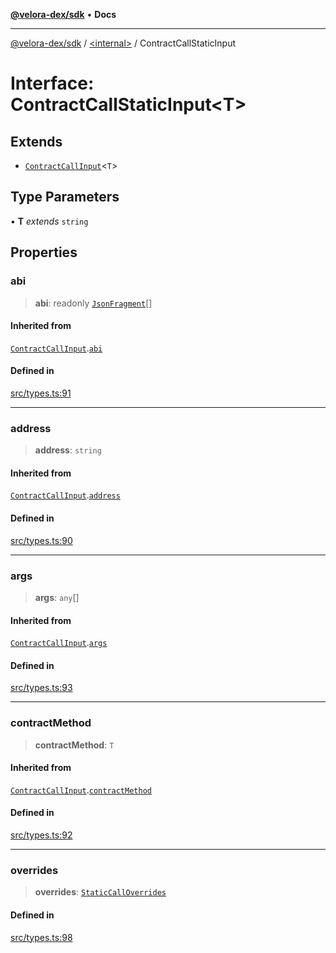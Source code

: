 [**@velora-dex/sdk**](../../README.md) • **Docs**

***

[@velora-dex/sdk](../../globals.md) / [\<internal\>](../README.md) / ContractCallStaticInput

# Interface: ContractCallStaticInput\<T\>

## Extends

- [`ContractCallInput`](ContractCallInput.md)\<`T`\>

## Type Parameters

• **T** *extends* `string`

## Properties

### abi

> **abi**: readonly [`JsonFragment`](JsonFragment.md)[]

#### Inherited from

[`ContractCallInput`](ContractCallInput.md).[`abi`](ContractCallInput.md#abi)

#### Defined in

[src/types.ts:91](https://github.com/VeloraDEX/sdk/blob/feat/extend_delta_orders_filtering/src/types.ts#L91)

***

### address

> **address**: `string`

#### Inherited from

[`ContractCallInput`](ContractCallInput.md).[`address`](ContractCallInput.md#address)

#### Defined in

[src/types.ts:90](https://github.com/VeloraDEX/sdk/blob/feat/extend_delta_orders_filtering/src/types.ts#L90)

***

### args

> **args**: `any`[]

#### Inherited from

[`ContractCallInput`](ContractCallInput.md).[`args`](ContractCallInput.md#args)

#### Defined in

[src/types.ts:93](https://github.com/VeloraDEX/sdk/blob/feat/extend_delta_orders_filtering/src/types.ts#L93)

***

### contractMethod

> **contractMethod**: `T`

#### Inherited from

[`ContractCallInput`](ContractCallInput.md).[`contractMethod`](ContractCallInput.md#contractmethod)

#### Defined in

[src/types.ts:92](https://github.com/VeloraDEX/sdk/blob/feat/extend_delta_orders_filtering/src/types.ts#L92)

***

### overrides

> **overrides**: [`StaticCallOverrides`](StaticCallOverrides.md)

#### Defined in

[src/types.ts:98](https://github.com/VeloraDEX/sdk/blob/feat/extend_delta_orders_filtering/src/types.ts#L98)
